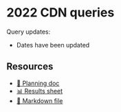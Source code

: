 # 2022 CDN queries

<!--
  This directory contains all of the 2022 CDN chapter queries.

  Each query should have a corresponding `metric_name.sql` file.
  Note that readers are linked to this directory, so try to make the SQL file names descriptive for easy browsing.

  Analysts: if helpful, you can use this README to give additional info about the queries.
-->

Query updates:
- Dates have been updated




## Resources

- [📄 Planning doc][~google-doc]
- [📊 Results sheet][~google-sheets]
- [📝 Markdown file][~chapter-markdown]

[~google-doc]: https://docs.google.com/document/d/1lTrBZGE00XsiFesalFJg5zCzhtMbsrJ5CcdH2eQ_HKE/edit?usp=sharing
[~google-sheets]: https://docs.google.com/spreadsheets/d/1ySETT2IZ9ae5_VUphxUol2ZU3P1RJvcSVjDU5BgnK5A/edit?usp=sharing
[~chapter-markdown]: https://github.com/HTTPArchive/almanac.httparchive.org/tree/main/src/content/en/2022/cdn.md
